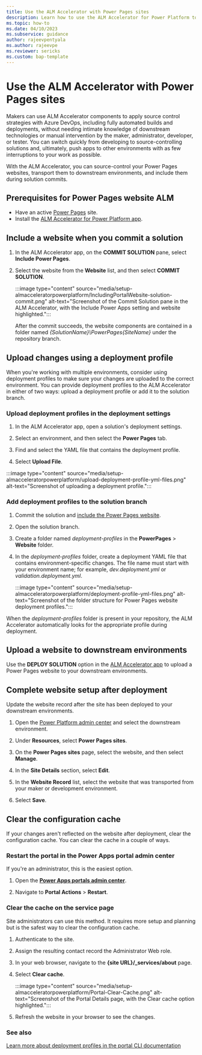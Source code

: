 ```yaml
---
title: Use the ALM Accelerator with Power Pages sites
description: Learn how to use the ALM Accelerator for Power Platform to apply source-control strategies and automate builds and deployment for your Power Pages sites. 
ms.topic: how-to
ms.date: 04/10/2023
ms.subservice: guidance
author: rajeevpentyala
ms.author: rajeevpe
ms.reviewer: sericks
ms.custom: bap-template
---
```


# Use the ALM Accelerator with Power Pages sites

Makers can use ALM Accelerator components to apply source control strategies with Azure DevOps, including fully automated builds and deployments, without needing intimate knowledge of downstream technologies or manual intervention by the maker, administrator, developer, or tester. You can switch quickly from developing to source-controlling solutions and, ultimately, push apps to other environments with as few interruptions to your work as possible.

With the ALM Accelerator, you can source-control your Power Pages websites, transport them to downstream environments, and include them during solution commits.

## Prerequisites for Power Pages website ALM

- Have an active [Power Pages](/power-pages/introduction) site.
- Install the [ALM Accelerator for Power Platform app](overview.md).

## Include a website when you commit a solution

1. In the ALM Accelerator app, on the **COMMIT SOLUTION** pane, select **Include Power Pages**.

1. Select the website from the **Website** list, and then select **COMMIT SOLUTION**.

   :::image type="content" source="media/setup-almacceleratorpowerplatform/IncludingPortalWebsite-solution-commit.png" alt-text="Screenshot of the Commit Solution pane in the ALM Accelerator, with the Include Power Apps setting and website highlighted.":::<!-- EDITOR'S NOTE: Please include the Include Power Pages setting in the red box. -->

   After the commit succeeds, the website components are contained in a folder named *{SolutionName}\PowerPages\{SiteName}* under the repository branch.

## Upload changes using a deployment profile

When you're working with multiple environments, consider using deployment profiles to make sure your changes are uploaded to the correct environment. You can provide deployment profiles to the ALM Accelerator in either of two ways: upload a deployment profile or add it to the solution branch.

### Upload deployment profiles in the deployment settings

1. In the ALM Accelerator app, open a solution's deployment settings.

1. Select an environment, and then select the **Power Pages** tab.

1. Find and select the YAML file that contains the deployment profile.

1. Select **Upload File**.

:::image type="content" source="media/setup-almacceleratorpowerplatform/upload-deployment-profile-yml-files.png" alt-text="Screenshot of uploading a deployment profile.":::<!-- EDITOR'S NOTE: Please highlight the Power Pages tab. -->

### Add deployment profiles to the solution branch

1. Commit the solution and [include the Power Pages website](#include-a-website-when-you-commit-a-solution).

1. Open the solution branch.

1. Create a folder named *deployment-profiles* in the **PowerPages** > **Website** folder.

1. In the *deployment-profiles* folder, create a deployment YAML file that contains environment-specific changes. The file name must start with your environment name; for example, *dev.deployment.yml* or *validation.deployment.yml*.

   :::image type="content" source="media/setup-almacceleratorpowerplatform/deployment-profile-yml-files.png" alt-text="Screenshot of the folder structure for Power Pages website deployment profiles.":::

When the *deployment-profiles* folder is present in your repository, the ALM Accelerator automatically looks for the appropriate profile during deployment.

## Upload a website to downstream environments

Use the **DEPLOY SOLUTION** option in the [ALM Accelerator app](overview.md) to upload a Power Pages website to your downstream environments.

## Complete website setup after deployment

Update the website record after the site has been deployed to your downstream environments.

1. Open the [Power Platform admin center](https://admin.powerplatform.microsoft.com) and select the downstream environment.

1. Under **Resources**, select **Power Pages sites**.

1. On the **Power Pages sites** page, select the website, and then select **Manage**.

1. In the **Site Details** section, select **Edit**.

1. In the **Website Record** list, select the website that was transported from your maker or development environment.

1. Select **Save**.

## Clear the configuration cache

If your changes aren't reflected on the website after deployment, clear the configuration cache. You can clear the cache in a couple of ways.

### Restart the portal in the Power Apps portal admin center

If you're an administrator, this is the easiest option.

1. Open the **[Power Apps portals admin center](/power-apps/maker/portals/overview)**.

1. Navigate to **Portal Actions** > **Restart**.

### Clear the cache on the service page

Site administrators can use this method. It requires more setup and planning but is the safest way to clear the configuration cache.

1. Authenticate to the site.

1. Assign the resulting contact record the Administrator Web role.

1. In your web browser, navigate to the **{site URL}/_services/about** page.

1. Select **Clear cache**.

   :::image type="content" source="media/setup-almacceleratorpowerplatform/Portal-Clear-Cache.png" alt-text="Screenshot of the Portal Details page, with the Clear cache option highlighted.":::

1. Refresh the website in your browser to see the changes.

### See also

[Learn more about deployment profiles in the portal CLI documentation](../../developer/cli/reference/paportal.md)
